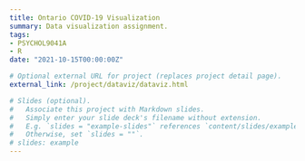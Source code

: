 ```yaml
---
title: Ontario COVID-19 Visualization
summary: Data visualization assignment.
tags:
- PSYCHOL9041A
- R
date: "2021-10-15T00:00:00Z"

# Optional external URL for project (replaces project detail page).
external_link: /project/dataviz/dataviz.html

# Slides (optional).
#   Associate this project with Markdown slides.
#   Simply enter your slide deck's filename without extension.
#   E.g. `slides = "example-slides"` references `content/slides/example-slides.md`.
#   Otherwise, set `slides = ""`.
# slides: example
---
```

